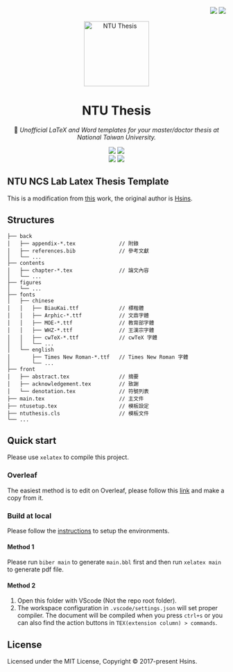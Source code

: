 <!-- Badge for License -->
<div align="right">

  [![](https://img.shields.io/badge/docs-Wiki-F7D360.svg?logo=&style=flat-square)](https://hsins.me/NTU-Thesis/)
  [![](https://img.shields.io/github/license/Hsins/NTU-Thesis.svg?style=flat-square)](./LICENSE)

</div>

<!-- Logo -->
<p align="center">
  <img src="https://i.imgur.com/x2M158J.png" alt="NTU Thesis" height="150px">
</p>

</div>

<!-- Title and Description -->
<div align="center">

# NTU Thesis

📖 _Unofficial LaTeX and Word templates for your master/doctor thesis at National Taiwan University._

![](https://img.shields.io/badge/LaTeX%202%CE%B5-3.14159265-blueviolet?logo=latex&style=flat-square)
![](https://img.shields.io/badge/Platform-Windows%20%7C%20macOS%20%7C%20Linux-lightgrey.svg?style=flat-square)
<br>
[![](https://img.shields.io/badge/GitHub%20Actions%20-Open%20as%20Template-2088ff?logo=github-actions&style=flat-square)](https://github.com/NTU-NCS-lab/ThesisWritingTemplate)
[![](https://img.shields.io/badge/Overleaf%20-Open%20as%20Template-46a247?logo=overleaf&style=flat-square)](https://www.overleaf.com/read/cjhmcnpxjbgp)

</div>

## NTU NCS Lab Latex Thesis Template
This is a modification from [this](https://github.com/Hsins/NTU-Thesis-LaTeX-Template) work, the original author is [Hsins](https://github.com/Hsins).

## Structures

```
├── back
│   ├── appendix-*.tex              // 附錄
│   ├── references.bib              // 參考文獻
│   └── ...
├── contents
│   ├── chapter-*.tex               // 論文內容
│   └── ...
├── figures
│   └── ...
├── fonts
│   ├── chinese
│   │   ├── BiauKai.ttf             // 標楷體
│   │   ├── Arphic-*.ttf            // 文鼎字體
│   │   ├── MOE-*.ttf               // 教育部字體
│   │   ├── WHZ-*.ttf               // 王漢宗字體
│   │   ├── cwTeX-*.ttf             // cwTeX 字體
│   │   └── ...
│   └── english
│       ├── Times New Roman-*.ttf   // Times New Roman 字體
│       └── ...
├── front
│   ├── abstract.tex                // 摘要
│   ├── acknowledgement.tex         // 致謝
│   └── denotation.tex              // 符號列表
├── main.tex                        // 主文件
├── ntusetup.tex                    // 模板設定
├── ntuthesis.cls                   // 模板文件
└── ...
```

## Quick start
Please use `xelatex` to compile this project.

### Overleaf
The easiest method is to edit on Overleaf, please follow this [link](https://www.overleaf.com/read/cjhmcnpxjbgp) and make a copy from it.

### Build at local
Please follow the [instructions](https://github.com/NTU-NCS-lab/ThesisWritingTemplate#quick-start) to setup the environments.

#### Method 1
Please run `biber main` to generate `main.bbl` first and then run `xelatex main` to generate pdf file.

#### Method 2
1. Open this folder with VScode (Not the repo root folder).
2. The workspace configuration in `.vscode/settings.json` will set proper compiler. The document will be compiled when you press `ctrl+s` or you can also find the action buttons in `TEX(extension column) > commands`.

## License

Licensed under the MIT License, Copyright © 2017-present Hsins.
